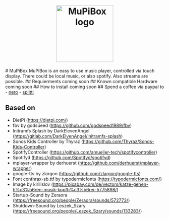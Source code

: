 <h1 align="center"><img src="https://raw.githubusercontent.com/splitti/MuPiBox/blob/main/media/images/splash.png" alt="MuPiBox logo" width="180" height="180" loading="lazy"></h1>
# MuPiBox
MuPiBox is an easy to use music player, controlled via touch display. There could be local music, or also spotify. Also streams are possible.
## Requierments
coming soon
## Known compatible Hardware
coming soon
## How to install
coming soon
## Spend a coffee via paypal to
- <a href="https://paypal.me/EGerhardt" target="_blank">nero</a>
- <a href="https://paypal.me/splittscheid" target="_blank">splitti</a>

## Based on
- DietPi (https://dietpi.com/)
- fbv by godsüeed (https://github.com/godspeed1989/fbv)
- Initramfs Splash by DarkElevenAngel (https://gitlab.com/DarkElvenAngel/initramfs-splash)
- Sonos Kids Controller by Thyraz (https://github.com/Thyraz/Sonos-Kids-Controller)
- SpotifyController (https://github.com/amueller-tech/spotifycontroller)
- Spotifyd (https://github.com/Spotifyd/spotifyd)
- mplayer-wrapper by derhuerst (https://github.com/derhuerst/mplayer-wrapper)
- google-tts by zlargon (https://github.com/zlargon/google-tts)
- Font conthrax-sb.ttf by typodermicfonts (https://typodermicfonts.com/)
- Image by kirillslov (https://pixabay.com/de/vectors/katze-gehen-h%c3%b6ren-musik-kopfh%c3%b6rer-5775898/)
- Startup-Sound by Zeraora (https://freesound.org/people/Zeraora/sounds/572773/)
- Shutdown-Sound by Leszek_Szary (https://freesound.org/people/Leszek_Szary/sounds/133283/)
